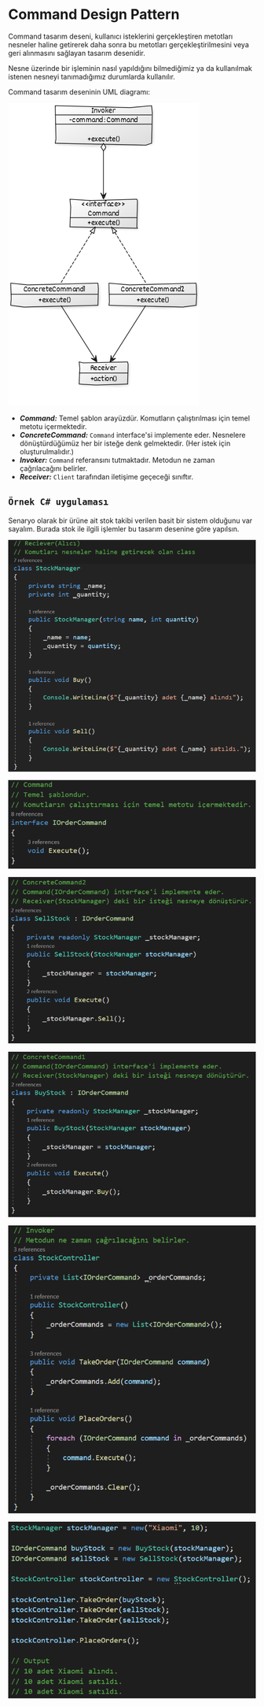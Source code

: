 # Command Design Pattern

Command tasarım deseni, kullanıcı isteklerini gerçekleştiren metotları nesneler haline getirerek daha sonra bu metotları gerçekleştirilmesini veya geri alınmasını sağlayan tasarım desenidir.

Nesne üzerinde bir işleminin nasıl yapıldığını bilmediğimiz ya da kullanılmak istenen nesneyi tanımadığımız durumlarda kullanılır.

Command tasarım deseninin UML diagramı:

![UML](https://github.com/baristutakli/Developer_Teamwork/blob/main/Design%20Patterns/CommandPattern/UML/command-uml.png?raw=true)

- ***Command:*** Temel şablon arayüzdür. Komutların çalıştırılması için temel metotu içermektedir.
- ***ConcreteCommand:*** ``Command`` interface'si implemente eder. Nesnelere dönüştürdüğümüz her bir isteğe denk gelmektedir. (Her istek için oluşturulmalıdır.)
- ***Invoker:*** ``Command`` referansını tutmaktadır. Metodun ne zaman çağrılacağını belirler.
- ***Receiver:*** ``Client`` tarafından iletişime geçeceği sınıftır.

## ``Örnek C# uygulaması``

Senaryo olarak bir ürüne ait stok takibi verilen basit bir sistem olduğunu var sayalım. Burada stok ile ilgili işlemler bu tasarım desenine göre yapılsın.

![Stock Manager](https://github.com/baristutakli/Developer_Teamwork/blob/main/Design%20Patterns/CommandPattern/Screenshots/StockManager.png?raw=true)

![IOrderCommand](https://github.com/baristutakli/Developer_Teamwork/blob/main/Design%20Patterns/CommandPattern/Screenshots/Command.png?raw=true)

![Sell Stock](https://github.com/baristutakli/Developer_Teamwork/blob/main/Design%20Patterns/CommandPattern/Screenshots/SellStock.png?raw=true)

![Buy Stock](https://github.com/baristutakli/Developer_Teamwork/blob/main/Design%20Patterns/CommandPattern/Screenshots/BuyStock.png?raw=true)

![Stock Controller](https://github.com/baristutakli/Developer_Teamwork/blob/main/Design%20Patterns/CommandPattern/Screenshots/StockController.png?raw=true)

![Program](https://github.com/baristutakli/Developer_Teamwork/blob/main/Design%20Patterns/CommandPattern/Screenshots/Program.png?raw=true)
